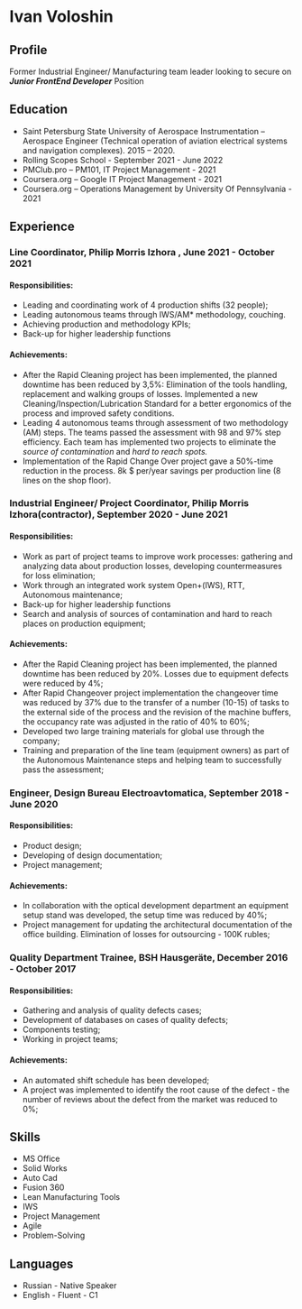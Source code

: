 # Ivan Voloshin
## Profile
 Former Industrial Engineer/ Manufacturing team leader looking to secure on *__Junior FrontEnd Developer__* Position
 ## Education
* Saint Petersburg State University of Aerospace Instrumentation –
Aerospace Engineer (Technical operation of aviation electrical systems and navigation
complexes). 2015 – 2020.
* Rolling Scopes School - September 2021 - June 2022
* PMClub.pro – PM101, IT Project Management - 2021
* Coursera.org – Google IT Project Management - 2021
* Coursera.org – Operations Management by University Of Pennsylvania - 2021
## Experience
### Line Coordinator, Philip Morris Izhora , June 2021 - October 2021
#### __Responsibilities:__
* Leading and coordinating work of 4
production shifts (32 people);
* Leading autonomous teams through
IWS/AM* methodology, couching. 
* Achieving production and methodology
KPIs;
* Back-up for higher leadership functions
#### __Achievements:__
* After the Rapid Cleaning project has been
implemented, the planned downtime has been
reduced by 3,5%: Elimination of the tools
handling, replacement and walking groups of
losses. Implemented a new
Cleaning/Inspection/Lubrication Standard for a
better ergonomics of the process and improved
safety conditions.
* Leading 4 autonomous teams through assessment
of two methodology (AM) steps. The teams
passed the assessment with 98 and 97% step
efficiency. Each team has implemented two
projects to eliminate the *source of contamination*
and *hard to reach spots.*
* Implementation of the Rapid Change Over project
gave a 50%-time reduction in the process. 8k $
per/year savings per production line (8 lines on
the shop floor).

### Industrial Engineer/ Project Coordinator, Philip Morris Izhora(contractor), September 2020 - June 2021
#### __Responsibilities:__
* Work as part of project teams to improve
work processes: gathering and analyzing
data about production losses, developing
countermeasures for loss elimination;
* Work through an integrated work system
Open+(IWS), RTT, Autonomous
maintenance;
* Back-up for higher leadership functions
* Search and analysis of sources of
contamination and hard to reach places
on production equipment;
#### __Achievements:__
* After the Rapid Cleaning project has been
implemented, the planned downtime has been
reduced by 20%. Losses due to equipment defects
were reduced by 4%;
* After Rapid Changeover project implementation
the changeover time was reduced by 37% due to
the transfer of a number (10-15) of tasks to the
external side of the process and the revision of the
machine buffers, the occupancy rate was adjusted
in the ratio of 40% to 60%;
* Developed two large training materials for global
use through the company;
* Training and preparation of the line team
(equipment owners) as part of the Autonomous
Maintenance steps and helping team to
successfully pass the assessment;

### Engineer, Design Bureau Electroavtomatica, September 2018  -  June 2020 
#### __Responsibilities:__
* Product design;
* Developing of design documentation;
* Project management;
#### __Achievements:__
* In collaboration with the optical development
department an equipment setup stand was
developed, the setup time was reduced by 40%;
* Project management for updating the architectural
documentation of the office building. Elimination of
losses for outsourcing - 100K rubles;

### Quality Department Trainee, BSH Hausgeräte, December 2016 - October 2017
#### __Responsibilities:__
* Gathering and analysis of quality defects cases;
* Development of databases on cases of quality
defects;
* Components testing;
* Working in project teams;
#### __Achievements:__
* An automated shift schedule has been developed;
* A project was implemented to identify the root
cause of the defect - the number of reviews about
the defect from the market was reduced to 0%;

## Skills
* MS Office 
* Solid Works
* Auto Cad
* Fusion 360
* Lean Manufacturing Tools
* IWS
* Project Management
* Agile
* Problem-Solving

## Languages
* Russian - Native Speaker
* English - Fluent - C1
